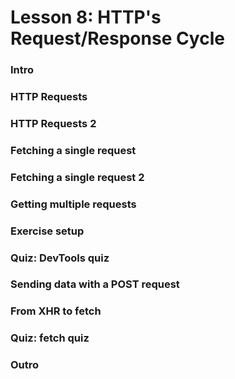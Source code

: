 # Lesson 8: HTTP's Request/Response Cycle

### Intro
### HTTP Requests
### HTTP Requests 2
### Fetching a single request
### Fetching a single request 2
### Getting multiple requests
### Exercise setup
### Quiz: DevTools quiz
### Sending data with a POST request
### From XHR to fetch
### Quiz: fetch quiz
### Outro
